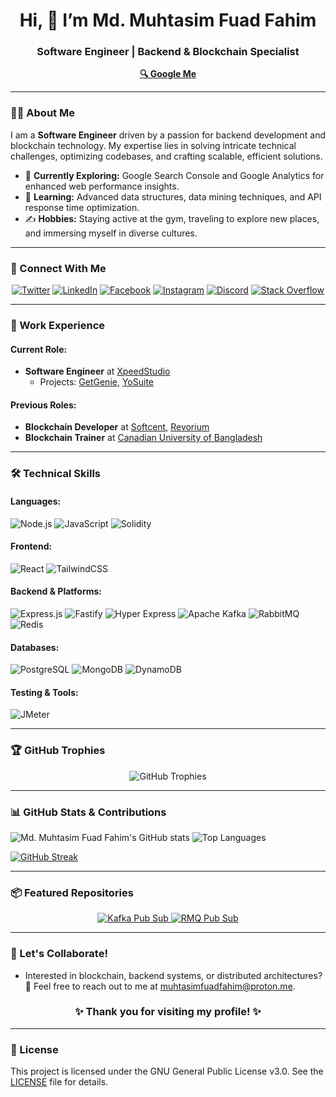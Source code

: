 <h1 align="center">Hi, 👋 I’m Md. Muhtasim Fuad Fahim</h1>
<h3 align="center">Software Engineer | Backend & Blockchain Specialist</h3>

<p align="center">
  <a href="https://bit.ly/mmffo" target="_blank"><strong>🔍 Google Me</strong></a>
</p>

---

### 👨‍💻 About Me

I am a **Software Engineer** driven by a passion for backend development and blockchain technology. My expertise lies in solving intricate technical challenges, optimizing codebases, and crafting scalable, efficient solutions.

- 🌱 **Currently Exploring:** Google Search Console and Google Analytics for enhanced web performance insights.
- 🧠 **Learning:** Advanced data structures, data mining techniques, and API response time optimization.
- ✍️ **Hobbies:** Staying active at the gym, traveling to explore new places, and immersing myself in diverse cultures.

---

### 🤝 Connect With Me

<p align="center">
  <a href="https://twitter.com/mdmuhtasimfahim" target="_blank"><img src="https://img.shields.io/badge/Twitter-%231DA1F2.svg?&style=for-the-badge&logo=twitter&logoColor=white" alt="Twitter" /></a>
  <a href="https://www.linkedin.com/in/mdmuhtasimfuadfahim/" target="_blank"><img src="https://img.shields.io/badge/LinkedIn-%230A66C2.svg?&style=for-the-badge&logo=linkedin&logoColor=white" alt="LinkedIn" /></a>
  <a href="https://www.facebook.com/mdmuhtasimfuadfahim/" target="_blank"><img src="https://img.shields.io/badge/Facebook-%231877F2.svg?&style=for-the-badge&logo=facebook&logoColor=white" alt="Facebook" /></a>
  <a href="https://www.instagram.com/mdmuhtasimfuadfahim/" target="_blank"><img src="https://img.shields.io/badge/Instagram-%23E4405F.svg?&style=for-the-badge&logo=instagram&logoColor=white" alt="Instagram" /></a>
  <a href="https://discord.com/invite/3q8sZK8EBr" target="_blank"><img src="https://img.shields.io/badge/Discord-%237289DA.svg?&style=for-the-badge&logo=discord&logoColor=white" alt="Discord" /></a>
  <a href="https://stackoverflow.com/users/15415861/md-muhtasim-fuad-fahim" target="_blank"><img src="https://img.shields.io/badge/StackOverflow-%23F58025.svg?&style=for-the-badge&logo=stackoverflow&logoColor=white" alt="Stack Overflow" /></a>
</p>

---

### 🔨 Work Experience

#### Current Role:

- **Software Engineer** at [XpeedStudio](https://xpeedstudio.com/)
  - Projects: [GetGenie](https://getgenie.ai/), [YoSuite](https://yosuite.com/)

#### Previous Roles:

- **Blockchain Developer** at [Softcent](https://softcent.eu/), [Revorium](https://www.revorium.com/)
- **Blockchain Trainer** at [Canadian University of Bangladesh](http://www.cub.edu.bd/cub/index.php)

---

### 🛠️ Technical Skills

#### **Languages:**

![Node.js](https://img.shields.io/badge/Node.JS-%2343853D.svg?style=for-the-badge&logo=node.js&logoColor=white)
![JavaScript](https://img.shields.io/badge/JavaScript-%23F7DF1E.svg?style=for-the-badge&logo=javascript&logoColor=black)
![Solidity](https://img.shields.io/badge/Solidity-%23363636.svg?style=for-the-badge&logo=solidity&logoColor=white)

#### **Frontend:**

![React](https://img.shields.io/badge/React-%2361DAFB.svg?style=for-the-badge&logo=react&logoColor=black)
![TailwindCSS](https://img.shields.io/badge/TailwindCSS-%2306B6D4.svg?style=for-the-badge&logo=tailwind-css&logoColor=white)

#### **Backend & Platforms:**

![Express.js](https://img.shields.io/badge/Express.js-%23000000.svg?style=for-the-badge&logo=express&logoColor=white)
![Fastify](https://img.shields.io/badge/Fastify-%23000000.svg?style=for-the-badge&logo=fastify&logoColor=white)
![Hyper Express](https://img.shields.io/badge/Hyper_Express-%2343853D.svg?style=for-the-badge&logo=hyper-express&logoColor=white)
![Apache Kafka](https://img.shields.io/badge/Apache_Kafka-%23000000.svg?style=for-the-badge&logo=apachekafka&logoColor=white)
![RabbitMQ](https://img.shields.io/badge/RabbitMQ-%23FF6600.svg?style=for-the-badge&logo=rabbitmq&logoColor=white)
![Redis](https://img.shields.io/badge/Redis-%23DC382D.svg?style=for-the-badge&logo=redis&logoColor=white)

#### **Databases:**

![PostgreSQL](https://img.shields.io/badge/PostgreSQL-%23316192.svg?style=for-the-badge&logo=postgresql&logoColor=white)
![MongoDB](https://img.shields.io/badge/MongoDB-%2347A248.svg?style=for-the-badge&logo=mongodb&logoColor=white)
![DynamoDB](https://img.shields.io/badge/DynamoDB-%23009639.svg?style=for-the-badge&logo=amazondynamodb&logoColor=white)

#### **Testing & Tools:**

![JMeter](https://img.shields.io/badge/JMeter-%23D24939.svg?style=for-the-badge&logo=apachejmeter&logoColor=white)

---

### 🏆 GitHub Trophies

<p align="center">
  <img src="https://github-profile-trophy.vercel.app/?username=mdmuhtasimfuadfahim&theme=onestar&row=1&column=11&margin-w=10&margin-h=10" alt="GitHub Trophies" />
</p>

---

### 📊 GitHub Stats & Contributions

![Md. Muhtasim Fuad Fahim's GitHub stats](https://github-readme-stats-dde2thve2-muhtasimfahim.vercel.app/api?username=mdmuhtasimfuadfahim&show_icons=true&theme=radical)
![Top Languages](https://github-readme-stats-dde2thve2-muhtasimfahim.vercel.app/api/top-langs/?username=mdmuhtasimfuadfahim&layout=compact&theme=radical)

[![GitHub Streak](https://streak-stats.demolab.com/?user=mdmuhtasimfuadfahim&theme=radical&hide_border=true)](https://git.io/streak-stats)

---

### 📦 Featured Repositories

<p align="center">
  <a href="https://github.com/mdmuhtasimfuadfahim/kafka-pub-sub" target="_blank">
    <img src="https://github-readme-stats-dde2thve2-muhtasimfahim.vercel.app/api/pin/?username=mdmuhtasimfuadfahim&theme=dracula&repo=kafka-pub-sub" alt="Kafka Pub Sub" />
  </a>
  <a href="https://github.com/mdmuhtasimfuadfahim/rmq-pub-sub" target="_blank">
    <img src="https://github-readme-stats-dde2thve2-muhtasimfahim.vercel.app/api/pin/?username=mdmuhtasimfuadfahim&theme=dracula&repo=rmq-pub-sub" alt="RMQ Pub Sub" />
  </a>
</p>

---

### 🌱 Let's Collaborate!

- Interested in blockchain, backend systems, or distributed architectures?  
  💬 Feel free to reach out to me at [muhtasimfuadfahim@proton.me](mailto:muhtasimfuadfahim@proton.me).

<h3 align="center">✨ Thank you for visiting my profile! ✨</h3>

---

### 📜 License

This project is licensed under the GNU General Public License v3.0. See the [LICENSE](LICENSE) file for details.
